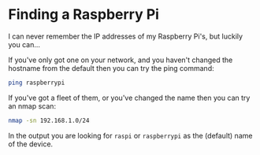 # Finding a Raspberry Pi

I can never remember the IP addresses of my Raspberry Pi's, but luckily you can...

If you've only got one on your network, and you haven't changed the hostname from the default then you can try the ping command:

```bash
ping raspberrypi
```

If you've got a fleet of them, or you've changed the name then you can try an nmap scan:

```bash
nmap -sn 192.168.1.0/24
```

In the output you are looking for `raspi` or `raspberrypi` as the (default) name of the device.

